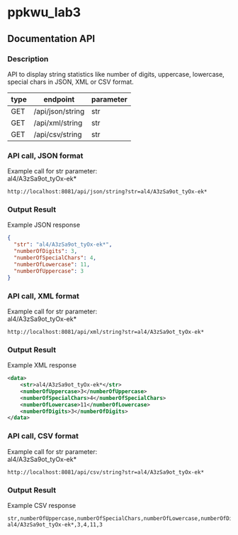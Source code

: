 # ppkwu_lab3
## Documentation API

### Description
API to display string statistics like number of digits, uppercase, lowercase, special chars in JSON, XML or CSV format.

|type|endpoint|parameter|
|---|---|---|
|GET|/api/json/string|str|
|GET|/api/xml/string|str|
|GET|/api/csv/string|str|

### API call, JSON format
Example call for str parameter:<br>
al4/A3zSa9ot_tyOx-ek*
```
http://localhost:8081/api/json/string?str=al4/A3zSa9ot_tyOx-ek*
```
### Output Result
Example JSON response
```json
{
  "str": "al4/A3zSa9ot_tyOx-ek*",
  "numberOfDigits": 3,
  "numberOfSpecialChars": 4,
  "numberOfLowercase": 11,
  "numberOfUppercase": 3
}
```

### API call, XML format
Example call for str parameter:<br>
al4/A3zSa9ot_tyOx-ek*
```
http://localhost:8081/api/xml/string?str=al4/A3zSa9ot_tyOx-ek*
```
### Output Result
Example XML response
```xml
<data>
    <str>al4/A3zSa9ot_tyOx-ek*</str>
    <numberOfUppercase>3</numberOfUppercase>
    <numberOfSpecialChars>4</numberOfSpecialChars>
    <numberOfLowercase>11</numberOfLowercase>
    <numberOfDigits>3</numberOfDigits>
</data>
```

### API call, CSV format
Example call for str parameter:<br>
al4/A3zSa9ot_tyOx-ek*
```
http://localhost:8081/api/csv/string?str=al4/A3zSa9ot_tyOx-ek*
```
### Output Result
Example CSV response
```
str,numberOfUppercase,numberOfSpecialChars,numberOfLowercase,numberOfDigits
al4/A3zSa9ot_tyOx-ek*,3,4,11,3
```
